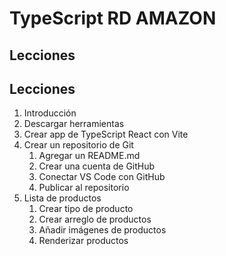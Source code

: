 # TypeScript RD AMAZON

## Lecciones
## Lecciones
1. Introducción
2. Descargar herramientas
3. Crear app de TypeScript React con Vite
4. Crear un repositorio de Git
   1. Agregar un README.md
   2. Crear una cuenta de GitHub
   3. Conectar VS Code con GitHub
   4. Publicar al repositorio
5. Lista de productos
   1. Crear tipo de producto
   2. Crear arreglo de productos
   3. Añadir imágenes de productos
   4. Renderizar productos
